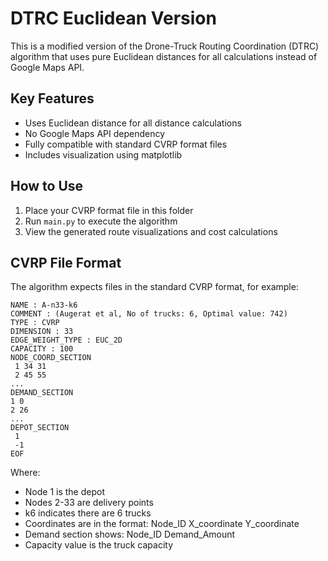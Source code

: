 # DTRC Euclidean Version

This is a modified version of the Drone-Truck Routing Coordination (DTRC) algorithm that uses pure Euclidean distances for all calculations instead of Google Maps API.

## Key Features

- Uses Euclidean distance for all distance calculations
- No Google Maps API dependency
- Fully compatible with standard CVRP format files
- Includes visualization using matplotlib

## How to Use

1. Place your CVRP format file in this folder
2. Run `main.py` to execute the algorithm
3. View the generated route visualizations and cost calculations

## CVRP File Format

The algorithm expects files in the standard CVRP format, for example:

```
NAME : A-n33-k6
COMMENT : (Augerat et al, No of trucks: 6, Optimal value: 742)
TYPE : CVRP
DIMENSION : 33
EDGE_WEIGHT_TYPE : EUC_2D 
CAPACITY : 100
NODE_COORD_SECTION 
 1 34 31
 2 45 55
...
DEMAND_SECTION 
1 0 
2 26 
...
DEPOT_SECTION 
 1  
 -1  
EOF
```

Where:
- Node 1 is the depot
- Nodes 2-33 are delivery points
- k6 indicates there are 6 trucks
- Coordinates are in the format: Node_ID X_coordinate Y_coordinate
- Demand section shows: Node_ID Demand_Amount
- Capacity value is the truck capacity
